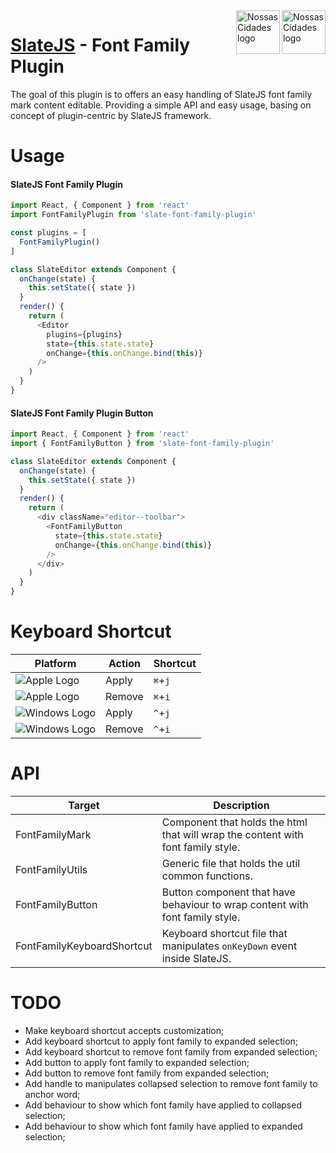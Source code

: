 <img src="https://www.psdmockups.com/wp-content/uploads/2016/07/slatejs-520x292.jpg" alt="Nossas Cidades logo" title="Nossas Cidades" align="right" height="70"/>
<img src="https://avatars2.githubusercontent.com/u/1479357?v=3&s=250" alt="Nossas Cidades logo" title="Nossas Cidades" align="right" height="70"/>

# [SlateJS](https://github.com/ianstormtaylor/slate) - Font Family Plugin
The goal of this plugin is to offers an easy handling of SlateJS font family mark content editable. Providing a simple API and easy usage, basing on concept of plugin-centric by SlateJS framework.

# Usage

#### SlateJS Font Family Plugin
```js
import React, { Component } from 'react'
import FontFamilyPlugin from 'slate-font-family-plugin'

const plugins = [
  FontFamilyPlugin()
]

class SlateEditor extends Component {
  onChange(state) {
    this.setState({ state })
  }
  render() {
    return (
      <Editor
        plugins={plugins}
        state={this.state.state}
        onChange={this.onChange.bind(this)}
      />
    )
  }
}
```

#### SlateJS Font Family Plugin Button
```js
import React, { Component } from 'react'
import { FontFamilyButton } from 'slate-font-family-plugin'

class SlateEditor extends Component {
  onChange(state) {
    this.setState({ state })
  }
  render() {
    return (
      <div className="editor--toolbar">
        <FontFamilyButton
          state={this.state.state}
          onChange={this.onChange.bind(this)}
        />
      </div>
    )
  }
}
```

# Keyboard Shortcut

| Platform                 | Action  | Shortcut |
|--------------------------|---------|----------|
| ![Apple Logo][apple]     | Apply   | `⌘`+`j`  |
| ![Apple Logo][apple]     | Remove  | `⌘`+`i`  |
| ![Windows Logo][windows] | Apply   | `^`+`j`  |
| ![Windows Logo][windows] | Remove  | `^`+`i`  |

# API

| Target                     | Description                                                                      |
|----------------------------|----------------------------------------------------------------------------------|
| FontFamilyMark             | Component that holds the html that will wrap the content with font family style. |
| FontFamilyUtils            | Generic file that holds the util common functions.                               |
| FontFamilyButton           | Button component that have behaviour to wrap content with font family style.     |
| FontFamilyKeyboardShortcut | Keyboard shortcut file that manipulates `onKeyDown` event inside SlateJS.        |

# TODO

- Make keyboard shortcut accepts customization;
- Add keyboard shortcut to apply font family to expanded selection;
- Add keyboard shortcut to remove font family from expanded selection;
- Add button to apply font family to expanded selection;
- Add button to remove font family from expanded selection;
- Add handle to manipulates collapsed selection to remove font family to anchor word;
- Add behaviour to show which font family have applied to collapsed selection;
- Add behaviour to show which font family have applied to expanded selection;

[apple]: https://cdn2.iconfinder.com/data/icons/designer-skills/128/apple-ios-system-platform-os-mac-linux-48.png
[windows]: https://cdn2.iconfinder.com/data/icons/designer-skills/128/windows-48.png
